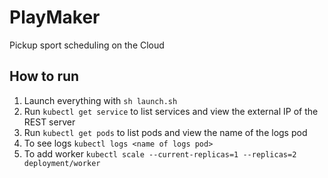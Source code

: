 # PlayMaker
Pickup sport scheduling on the Cloud

## How to run

1) Launch everything with `sh launch.sh`
2) Run `kubectl get service` to list services and view the external IP of the REST server
3) Run `kubectl get pods` to list pods and view the name of the logs pod
4) To see logs `kubectl logs <name of logs pod>`
4) To add worker `kubectl scale --current-replicas=1 --replicas=2 deployment/worker`